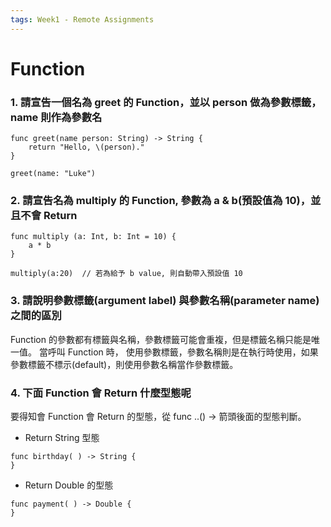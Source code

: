 ```yaml
---
tags: Week1 - Remote Assignments
---
```

# Function

### 1. 請宣告一個名為 greet 的 Function，並以 person 做為參數標籤，name 則作為參數名
```
func greet(name person: String) -> String {
    return "Hello, \(person)."
}

greet(name: "Luke")

```


### 2. 請宣告名為 multiply 的 Function, 參數為 a & b(預設值為 10)，並且不會 Return
```
func multiply (a: Int, b: Int = 10) {
    a * b
}

multiply(a:20)  // 若為給予 b value, 則自動帶入預設值 10
```

### 3. 請說明參數標籤(argument label) 與參數名稱(parameter name) 之間的區別
Function 的參數都有標籤與名稱，參數標籤可能會重複，但是標籤名稱只能是唯一值。
當呼叫 Function 時， 使用參數標籤，參數名稱則是在執行時使用，如果參數標籤不標示(default)，則使用參數名稱當作參數標籤。

### 4. 下面 Function 會 Return 什麼型態呢
要得知會 Function 會 Return 的型態，從 func ..()  -> 箭頭後面的型態判斷。
- Return String 型態
```
func birthday( ) -> String {
}
```
- Return Double 的型態
```
func payment( ) -> Double {
}
```


